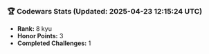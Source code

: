 ### 🏆 Codewars Stats (Updated: 2025-04-23 12:15:24 UTC)

- **Rank:** 8 kyu
- **Honor Points:** 3
- **Completed Challenges:** 1
